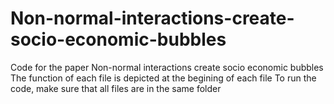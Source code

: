 # Non-normal-interactions-create-socio-economic-bubbles
Code for the paper Non-normal interactions create socio economic bubbles
The function of each file is depicted at the begining of each file
To run the code, make sure that all files are in the same folder
